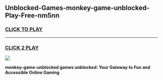 
## Unblocked-Games-monkey-game-unblocked-Play-Free-nm5nn
<h3>
<a href="https://premium76.site?title=monkey-game-unblocked&ref=18A1">CLICK TO PLAY</a></h3>
<hr>

<h3>
<a href="https://premium76.site?title=monkey-game-unblocked&ref=18A1">CLICK 2 PLAY</a>
  
</h3>

<a href="https://premium76.site?title=monkey-game-unblocked&ref=18A1"><img src="https://clearcache.store/games.png"></a>


**monkey-game-unblocked games unblocked: Your Gateway to Fun and Accessible Online Gaming**
